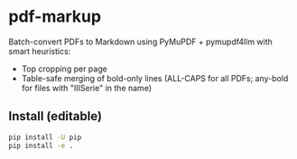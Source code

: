 # pdf-markup

Batch-convert PDFs to Markdown using PyMuPDF + pymupdf4llm with smart heuristics:
- Top cropping per page
- Table-safe merging of bold-only lines (ALL-CAPS for all PDFs; any-bold for files with "IIISerie" in the name)

## Install (editable)

```bash
pip install -U pip
pip install -e .
